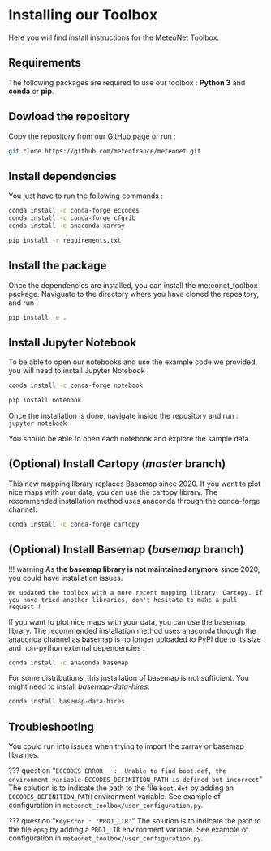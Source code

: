 # Installing our Toolbox

Here you will find install instructions for the MeteoNet Toolbox.

## Requirements

The following packages are required to use our toolbox : **Python 3** and **conda** or **pip**.

## Dowload the repository

Copy the repository from our [GitHub page](https://github.com/meteofrance/meteonet) or run :

```sh
git clone https://github.com/meteofrance/meteonet.git
```

## Install dependencies

You just have to run the following commands :

```sh tab="Conda (Recommended)"
conda install -c conda-forge eccodes
conda install -c conda-forge cfgrib
conda install -c anaconda xarray
```

```sh tab="Pip"
pip install -r requirements.txt 
```

## Install the package

Once the dependencies are installed, you can install the meteonet_toolbox package. Naviguate to the directory where you have cloned the repository, and run :

```sh
pip install -e .
```

## Install Jupyter Notebook

To be able to open our notebooks and use the example code we provided, you will need to install Jupyter Notebook :

```sh tab="Conda (Recommended)"
conda install -c conda-forge notebook
```

```sh tab="Pip"
pip install notebook
```

Once the installation is done, navigate inside the repository and run : ```jupyter notebook```

You should be able to open each notebook and explore the sample data. 


## (Optional) Install Cartopy (*master* branch)
This new mapping library replaces Basemap since 2020. 
If you want to plot nice maps with your data, you can use the cartopy library. The recommended installation method uses anaconda through the conda-forge channel:
```sh
conda install -c conda-forge cartopy 
```


## (Optional) Install Basemap (*basemap* branch)

!!! warning
    As **the basemap library is not maintained anymore** since 2020, you could have installation issues. 
    
    We updated the toolbox with a more recent mapping library, Cartopy. If you have tried another libraries, don't hesitate to make a pull request !

If you want to plot nice maps with your data, you can use the basemap library. The recommended installation method uses anaconda through the anaconda channel  as basemap is no longer uploaded to PyPI due to its size and non-python external dependencies :

```sh
conda install -c anaconda basemap
```

For some distributions, this installation of basemap is not sufficient. You might need to install *basemap-data-hires*:

```sh
conda install basemap-data-hires
```


## Troubleshooting

You could run into issues when trying to import the xarray or basemap librairies. 

??? question "```ECCODES ERROR   :  Unable to find boot.def, the environment variable ECCODES_DEFINITION_PATH is defined but incorrect```"
    The solution is to indicate the path to the file ```boot.def``` by adding an ```ECCODES_DEFINITION_PATH``` environment variable. See example of configuration in ```meteonet_toolbox/user_configuration.py```.

??? question "```KeyError : 'PROJ_LIB'```"
    The solution is to indicate the path to the file ```epsg``` by adding a ```PROJ_LIB``` environment variable. See example of configuration in ```meteonet_toolbox/user_configuration.py```.
